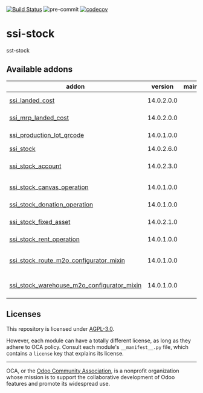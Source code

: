 [![Build Status](https://travis-ci.com/open-synergy/ssi-stock.svg?branch=14.0)](https://travis-ci.com/open-synergy/ssi-stock)
![pre-commit](https://github.com/open-synergy/ssi-stock/actions/workflows/pre-commit.yml/badge.svg)
[![codecov](https://codecov.io/gh/open-synergy/ssi-stock/branch/14.0/graph/badge.svg)](https://codecov.io/gh/open-synergy/ssi-stock)

<!-- /!\ do not modify above this line -->

# ssi-stock

sst-stock

<!-- /!\ do not modify below this line -->

<!-- prettier-ignore-start -->

[//]: # (addons)

Available addons
----------------
addon | version | maintainers | summary
--- | --- | --- | ---
[ssi_landed_cost](ssi_landed_cost/) | 14.0.2.0.0 |  | Landed Cost Extension
[ssi_mrp_landed_cost](ssi_mrp_landed_cost/) | 14.0.2.0.0 |  | Landed Cost - MRP Extension
[ssi_production_lot_qrcode](ssi_production_lot_qrcode/) | 14.0.1.0.0 |  | Inventory Lot QR Code
[ssi_stock](ssi_stock/) | 14.0.2.6.0 |  | Inventory
[ssi_stock_account](ssi_stock_account/) | 14.0.2.3.0 |  | Inventory + Accounting Integration
[ssi_stock_canvas_operation](ssi_stock_canvas_operation/) | 14.0.1.0.0 |  | Donation Inventory Operation
[ssi_stock_donation_operation](ssi_stock_donation_operation/) | 14.0.1.0.0 |  | Donation Inventory Operation
[ssi_stock_fixed_asset](ssi_stock_fixed_asset/) | 14.0.2.1.0 |  | Inventory + Fixed Asset Integration
[ssi_stock_rent_operation](ssi_stock_rent_operation/) | 14.0.1.0.0 |  | Donation Inventory Operation
[ssi_stock_route_m2o_configurator_mixin](ssi_stock_route_m2o_configurator_mixin/) | 14.0.1.0.0 |  | stock.location.route Many2one Configurator Mixin
[ssi_stock_warehouse_m2o_configurator_mixin](ssi_stock_warehouse_m2o_configurator_mixin/) | 14.0.1.0.0 |  | stock.warehouse Many2one Configurator Mixin

[//]: # (end addons)

<!-- prettier-ignore-end -->

## Licenses

This repository is licensed under [AGPL-3.0](LICENSE).

However, each module can have a totally different license, as long as they adhere to OCA
policy. Consult each module's `__manifest__.py` file, which contains a `license` key
that explains its license.

----

OCA, or the [Odoo Community Association](http://odoo-community.org/), is a nonprofit
organization whose mission is to support the collaborative development of Odoo features
and promote its widespread use.
